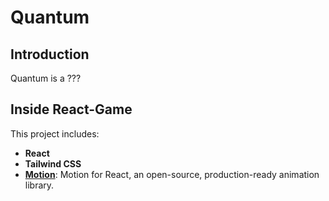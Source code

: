 # Quantum

## Introduction
Quantum is a ???

## Inside React-Game
This project includes:
- **React**
- **Tailwind CSS**
- **[Motion](https://motion.dev/docs/react-quick-start)**: Motion for React, an open-source, production-ready animation library.
